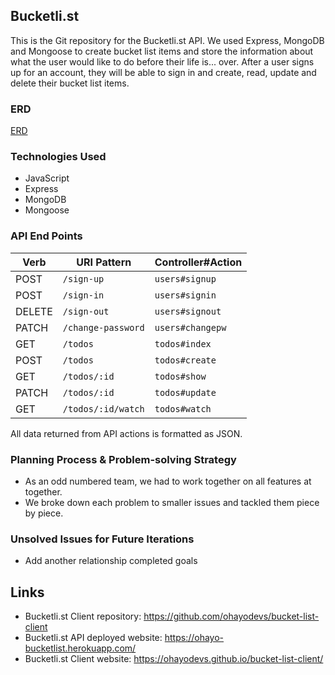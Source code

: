## Bucketli.st

This is the Git repository for the Bucketli.st API. We used Express, MongoDB and Mongoose to create bucket list items and store the information about what the user would like to do before their life is... over. After a user signs up for an account, they will be able to sign in and create, read, update and delete their bucket list items.

### ERD

[ERD](https://i.imgur.com/20nhnoH.jpg)

### Technologies Used
- JavaScript
- Express
- MongoDB
- Mongoose

### API End Points
| Verb   | URI Pattern            | Controller#Action |
|--------|------------------------|-------------------|
| POST   | `/sign-up`             | `users#signup`    |
| POST   | `/sign-in`             | `users#signin`    |
| DELETE | `/sign-out`            | `users#signout`   |
| PATCH  | `/change-password`     | `users#changepw`  |
| GET    | `/todos`               | `todos#index`     |
| POST   | `/todos`               | `todos#create`    |
| GET    | `/todos/:id`           | `todos#show`      |
| PATCH  | `/todos/:id`           | `todos#update`    |
| GET    | `/todos/:id/watch`     | `todos#watch`     |

All data returned from API actions is formatted as JSON.

### Planning Process & Problem-solving Strategy

- As an odd numbered team, we had to work together on all features at together.
- We broke down each problem to smaller issues and tackled them piece by piece.

### Unsolved Issues for Future Iterations
- Add another relationship completed goals

## Links
- Bucketli.st Client repository: https://github.com/ohayodevs/bucket-list-client
- Bucketli.st API deployed website: https://ohayo-bucketlist.herokuapp.com/
- Bucketli.st Client website: https://ohayodevs.github.io/bucket-list-client/
